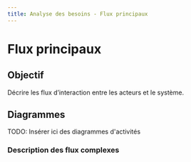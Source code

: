 ```yaml
---
title: Analyse des besoins - Flux principaux
---
```


# Flux principaux

## Objectif

Décrire les flux d’interaction entre les acteurs et le système.

## Diagrammes

TODO: Insérer ici des diagrammes d'activités

### Description des flux complexes

